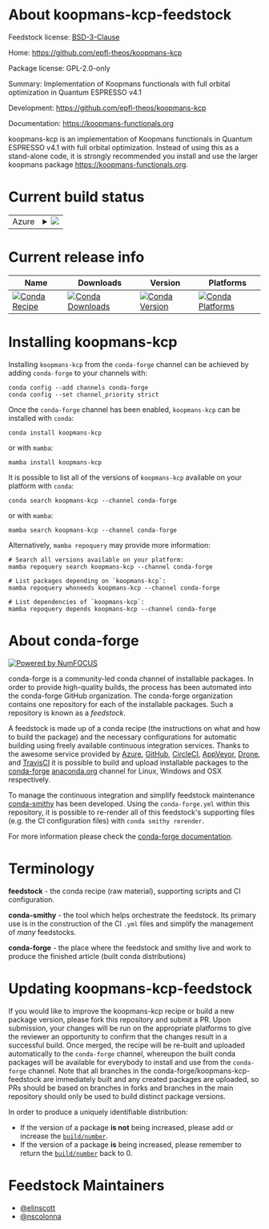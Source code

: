 About koopmans-kcp-feedstock
============================

Feedstock license: [BSD-3-Clause](https://github.com/conda-forge/koopmans-kcp-feedstock/blob/main/LICENSE.txt)

Home: https://github.com/epfl-theos/koopmans-kcp

Package license: GPL-2.0-only

Summary: Implementation of Koopmans functionals with full orbital optimization in Quantum ESPRESSO v4.1

Development: https://github.com/epfl-theos/koopmans-kcp

Documentation: https://koopmans-functionals.org

koopmans-kcp is an implementation of Koopmans functionals in Quantum
ESPRESSO v4.1 with full orbital optimization. Instead of using this
as a stand-alone code, it is strongly recommended you install and use
the larger koopmans package <https://koopmans-functionals.org>.


Current build status
====================


<table>
    
  <tr>
    <td>Azure</td>
    <td>
      <details>
        <summary>
          <a href="https://dev.azure.com/conda-forge/feedstock-builds/_build/latest?definitionId=17602&branchName=main">
            <img src="https://dev.azure.com/conda-forge/feedstock-builds/_apis/build/status/koopmans-kcp-feedstock?branchName=main">
          </a>
        </summary>
        <table>
          <thead><tr><th>Variant</th><th>Status</th></tr></thead>
          <tbody><tr>
              <td>linux_64</td>
              <td>
                <a href="https://dev.azure.com/conda-forge/feedstock-builds/_build/latest?definitionId=17602&branchName=main">
                  <img src="https://dev.azure.com/conda-forge/feedstock-builds/_apis/build/status/koopmans-kcp-feedstock?branchName=main&jobName=linux&configuration=linux%20linux_64_" alt="variant">
                </a>
              </td>
            </tr><tr>
              <td>osx_64</td>
              <td>
                <a href="https://dev.azure.com/conda-forge/feedstock-builds/_build/latest?definitionId=17602&branchName=main">
                  <img src="https://dev.azure.com/conda-forge/feedstock-builds/_apis/build/status/koopmans-kcp-feedstock?branchName=main&jobName=osx&configuration=osx%20osx_64_" alt="variant">
                </a>
              </td>
            </tr>
          </tbody>
        </table>
      </details>
    </td>
  </tr>
</table>

Current release info
====================

| Name | Downloads | Version | Platforms |
| --- | --- | --- | --- |
| [![Conda Recipe](https://img.shields.io/badge/recipe-koopmans--kcp-green.svg)](https://anaconda.org/conda-forge/koopmans-kcp) | [![Conda Downloads](https://img.shields.io/conda/dn/conda-forge/koopmans-kcp.svg)](https://anaconda.org/conda-forge/koopmans-kcp) | [![Conda Version](https://img.shields.io/conda/vn/conda-forge/koopmans-kcp.svg)](https://anaconda.org/conda-forge/koopmans-kcp) | [![Conda Platforms](https://img.shields.io/conda/pn/conda-forge/koopmans-kcp.svg)](https://anaconda.org/conda-forge/koopmans-kcp) |

Installing koopmans-kcp
=======================

Installing `koopmans-kcp` from the `conda-forge` channel can be achieved by adding `conda-forge` to your channels with:

```
conda config --add channels conda-forge
conda config --set channel_priority strict
```

Once the `conda-forge` channel has been enabled, `koopmans-kcp` can be installed with `conda`:

```
conda install koopmans-kcp
```

or with `mamba`:

```
mamba install koopmans-kcp
```

It is possible to list all of the versions of `koopmans-kcp` available on your platform with `conda`:

```
conda search koopmans-kcp --channel conda-forge
```

or with `mamba`:

```
mamba search koopmans-kcp --channel conda-forge
```

Alternatively, `mamba repoquery` may provide more information:

```
# Search all versions available on your platform:
mamba repoquery search koopmans-kcp --channel conda-forge

# List packages depending on `koopmans-kcp`:
mamba repoquery whoneeds koopmans-kcp --channel conda-forge

# List dependencies of `koopmans-kcp`:
mamba repoquery depends koopmans-kcp --channel conda-forge
```


About conda-forge
=================

[![Powered by
NumFOCUS](https://img.shields.io/badge/powered%20by-NumFOCUS-orange.svg?style=flat&colorA=E1523D&colorB=007D8A)](https://numfocus.org)

conda-forge is a community-led conda channel of installable packages.
In order to provide high-quality builds, the process has been automated into the
conda-forge GitHub organization. The conda-forge organization contains one repository
for each of the installable packages. Such a repository is known as a *feedstock*.

A feedstock is made up of a conda recipe (the instructions on what and how to build
the package) and the necessary configurations for automatic building using freely
available continuous integration services. Thanks to the awesome service provided by
[Azure](https://azure.microsoft.com/en-us/services/devops/), [GitHub](https://github.com/),
[CircleCI](https://circleci.com/), [AppVeyor](https://www.appveyor.com/),
[Drone](https://cloud.drone.io/welcome), and [TravisCI](https://travis-ci.com/)
it is possible to build and upload installable packages to the
[conda-forge](https://anaconda.org/conda-forge) [anaconda.org](https://anaconda.org/)
channel for Linux, Windows and OSX respectively.

To manage the continuous integration and simplify feedstock maintenance
[conda-smithy](https://github.com/conda-forge/conda-smithy) has been developed.
Using the ``conda-forge.yml`` within this repository, it is possible to re-render all of
this feedstock's supporting files (e.g. the CI configuration files) with ``conda smithy rerender``.

For more information please check the [conda-forge documentation](https://conda-forge.org/docs/).

Terminology
===========

**feedstock** - the conda recipe (raw material), supporting scripts and CI configuration.

**conda-smithy** - the tool which helps orchestrate the feedstock.
                   Its primary use is in the construction of the CI ``.yml`` files
                   and simplify the management of *many* feedstocks.

**conda-forge** - the place where the feedstock and smithy live and work to
                  produce the finished article (built conda distributions)


Updating koopmans-kcp-feedstock
===============================

If you would like to improve the koopmans-kcp recipe or build a new
package version, please fork this repository and submit a PR. Upon submission,
your changes will be run on the appropriate platforms to give the reviewer an
opportunity to confirm that the changes result in a successful build. Once
merged, the recipe will be re-built and uploaded automatically to the
`conda-forge` channel, whereupon the built conda packages will be available for
everybody to install and use from the `conda-forge` channel.
Note that all branches in the conda-forge/koopmans-kcp-feedstock are
immediately built and any created packages are uploaded, so PRs should be based
on branches in forks and branches in the main repository should only be used to
build distinct package versions.

In order to produce a uniquely identifiable distribution:
 * If the version of a package **is not** being increased, please add or increase
   the [``build/number``](https://docs.conda.io/projects/conda-build/en/latest/resources/define-metadata.html#build-number-and-string).
 * If the version of a package **is** being increased, please remember to return
   the [``build/number``](https://docs.conda.io/projects/conda-build/en/latest/resources/define-metadata.html#build-number-and-string)
   back to 0.

Feedstock Maintainers
=====================

* [@elinscott](https://github.com/elinscott/)
* [@nscolonna](https://github.com/nscolonna/)

